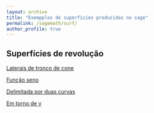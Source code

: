 ```yaml
---
layout: archive
title: "Exempplos de superfícies produzidas no sage"
permalink: /sagemath/surf/
author_profile: true
---
```


## Superfícies de revolução

[Laterais de tronco de cone](https://rogeriotc.github.io/files/surf_rev.html)

[Função seno](https://rogeriotc.github.io/files/revsin.html)

[Delimitada por duas curvas](https://rogeriotc.github.io/files/rev2ex.html)

[Em torno de y](https://rogeriotc.github.io/files/revcos.html)
